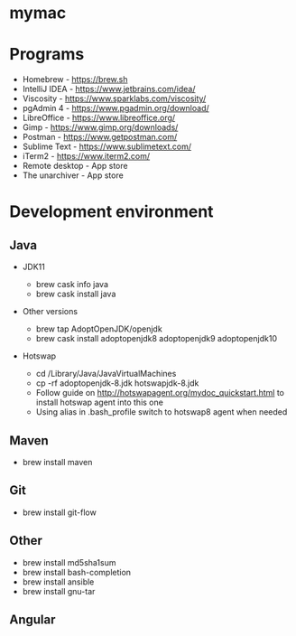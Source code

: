 # mymac

# Programs

* Homebrew - https://brew.sh
* IntelliJ IDEA - https://www.jetbrains.com/idea/
* Viscosity - https://www.sparklabs.com/viscosity/
* pgAdmin 4 - https://www.pgadmin.org/download/
* LibreOffice - https://www.libreoffice.org/
* Gimp - https://www.gimp.org/downloads/
* Postman - https://www.getpostman.com/
* Sublime Text - https://www.sublimetext.com/
* iTerm2 - https://www.iterm2.com/
* Remote desktop - App store
* The unarchiver - App store

# Development environment

## Java
* JDK11
  * brew cask info java
  * brew cask install java
  
* Other versions
  * brew tap AdoptOpenJDK/openjdk
  * brew cask install adoptopenjdk8 adoptopenjdk9 adoptopenjdk10

* Hotswap
  * cd /Library/Java/JavaVirtualMachines
  * cp -rf adoptopenjdk-8.jdk hotswapjdk-8.jdk
  * Follow guide on http://hotswapagent.org/mydoc_quickstart.html to install hotswap agent into this one
  * Using alias in .bash_profile switch to hotswap8 agent when needed


## Maven
* brew install maven

## Git
* brew install git-flow

## Other
* brew install md5sha1sum
* brew install bash-completion
* brew install ansible
* brew install gnu-tar

## Angular


